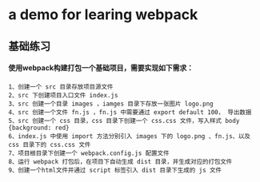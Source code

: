 # a demo for learing webpack

## 基础练习

#### 使用webpack构建打包一个基础项目，需要实现如下需求：
    1、创建一个 src 目录存放项目源文件
    2、src 下创建项目入口文件 index.js
    3、src 创建一个目录 images ，iamges 目录下存放一张图片 logo.png
    4、src 创建一个文件 fn.js ，fn.js 中需要通过 export default 100， 导出数据
    5、src 创建一个 css 目录，css 目录下创建一个 css.css 文件，写入样式 body {background: red}
    6、index.js 中使用 import 方法分别引入 images 下的 logo.png 、fn.js、以及 css 目录下的 css.css 文件
    7、项目根目录下创建一个 webpack.config.js 配置文件
    8、运行 webpack 打包后，在项目下自动生成 dist 目录，并生成对应的打包文件
    9、创建一个html文件并通过 script 标签引入 dist 目录下生成的 js 文件
